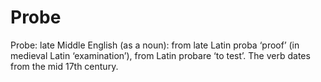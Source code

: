 # Probe

Probe: late Middle English (as a noun): from late Latin proba ‘proof’ (in medieval Latin ‘examination’), from Latin probare ‘to test’. The verb dates from the mid 17th century.
